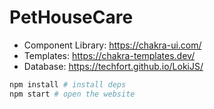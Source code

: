 # PetHouseCare

- Component Library: https://chakra-ui.com/
- Templates: https://chakra-templates.dev/
- Database: https://techfort.github.io/LokiJS/

```zsh
npm install # install deps
npm start # open the website
```
